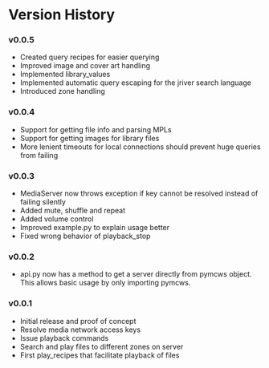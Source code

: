 # Version History
### v0.0.5
* Created query recipes for easier querying
* Improved image and cover art handling
* Implemented library_values
* Implemented automatic query escaping for the jriver search language
* Introduced zone handling 

### v0.0.4
* Support for getting file info and parsing MPLs
* Support for getting images for library files
* More lenient timeouts for local connections should prevent huge queries from failing

### v0.0.3
* MediaServer now throws exception if key cannot be resolved instead of failing silently
* Added mute, shuffle and repeat
* Added volume control
* Improved example.py to explain usage better
* Fixed wrong behavior of playback_stop

### v0.0.2
* api.py now has a method to get a server directly from pymcws object. This allows basic usage by only importing pymcws.   

### v0.0.1
* Initial release and proof of concept
* Resolve media network access keys
* Issue playback commands
* Search and play files to different zones on server
* First play_recipes that facilitate playback of files  
